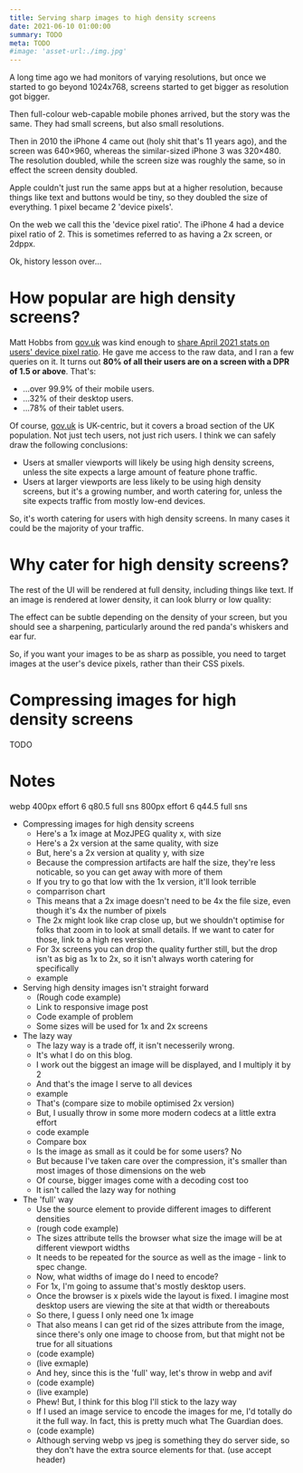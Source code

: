 ```yaml
---
title: Serving sharp images to high density screens
date: 2021-06-10 01:00:00
summary: TODO
meta: TODO
#image: 'asset-url:./img.jpg'
---
```


A long time ago we had monitors of varying resolutions, but once we started to go beyond 1024x768, screens started to get bigger as resolution got bigger.

Then full-colour web-capable mobile phones arrived, but the story was the same. They had small screens, but also small resolutions.

Then in 2010 the iPhone 4 came out (holy shit that's 11 years ago), and the screen was 640×960, whereas the similar-sized iPhone 3 was 320×480. The resolution doubled, while the screen size was roughly the same, so in effect the screen density doubled.

Apple couldn't just run the same apps but at a higher resolution, because things like text and buttons would be tiny, so they doubled the size of everything. 1 pixel became 2 'device pixels'.

On the web we call this the 'device pixel ratio'. The iPhone 4 had a device pixel ratio of 2. This is sometimes referred to as having a 2x screen, or 2dppx.

Ok, history lesson over…

# How popular are high density screens?

Matt Hobbs from [gov.uk](https://www.gov.uk/) was kind enough to [share April 2021 stats on users' device pixel ratio](https://twitter.com/TheRealNooshu/status/1397862141894529027). He gave me access to the raw data, and I ran a few queries on it. It turns out **80% of all their users are on a screen with a DPR of 1.5 or above**. That's:

- …over 99.9% of their mobile users.
- …32% of their desktop users.
- …78% of their tablet users.

Of course, [gov.uk](https://www.gov.uk/) is UK-centric, but it covers a broad section of the UK population. Not just tech users, not just rich users. I think we can safely draw the following conclusions:

- Users at smaller viewports will likely be using high density screens, unless the site expects a large amount of feature phone traffic.
- Users at larger viewports are less likely to be using high density screens, but it's a growing number, and worth catering for, unless the site expects traffic from mostly low-end devices.

So, it's worth catering for users with high density screens. In many cases it could be the majority of your traffic.

# Why cater for high density screens?

The rest of the UI will be rendered at full density, including things like text. If an image is rendered at lower density, it can look blurry or low quality:

<script type="component">{
  "module": "shared/ImageTabs",
  "exportName": "Styles",
  "staticOnly": true
}</script>

<script type="component">{
  "module": "shared/demos/2021/serving-sharp-images/DensityDemo",
  "exportName": "Styles",
  "staticOnly": true
}</script>

<figure class="full-figure max-figure">
<script type="component">{
  "module": "shared/demos/2021/serving-sharp-images/DensityDemo",
  "props": {
    "src": "asset-url:./full2.avif",
    "width": 1598,
    "height": 1026
  }
}</script>
</figure>

<script>
  if (devicePixelRatio === 1) {
    const p = document.createElement('p');
    p.textContent = `You're on a 1x screen, so you're not getting the full effect of this demo. 0.5x vs 1x gives a rough feel of the result though.`;
    document.currentScript.before(p);
  }
</script>

The effect can be subtle depending on the density of your screen, but you should see a sharpening, particularly around the red panda's whiskers and ear fur.

So, if you want your images to be as sharp as possible, you need to target images at the user's device pixels, rather than their CSS pixels.

# Compressing images for high density screens

TODO

<figure class="full-figure max-figure">
<script type="component">{
  "module": "shared/ImageTabs",
  "props": {
    "ratio": 1.557504873,
    "maxWidth": 400,
    "initial": 1,
    "images": [
      ["1x q80.5 (asset-pretty-size:./1x-high.webp)", "asset-url:./1x-high.webp"],
      ["2x q80.5 (asset-pretty-size:./2x-high.webp)", "asset-url:./2x-high.webp"],
      ["2x q44.5 (asset-pretty-size:./2x-low.webp)", "asset-url:./2x-low.webp"]
    ]
  }
}</script>
</figure>

<figure class="full-figure max-figure">
<script type="component">{
  "module": "shared/ImageTabs",
  "props": {
    "ratio": 1.557504873,
    "maxWidth": 400,
    "initial": 1,
    "transform": "scale(2) translate(10.4%, 5.9%)",
    "backgroundStyle": {"background": "black"},
    "images": [
      ["2x q80.5 (asset-pretty-size:./2x-high.webp)", "asset-url:./2x-high.webp"],
      ["2x q44.5 (asset-pretty-size:./2x-low.webp)", "asset-url:./2x-low.webp"]
    ]
  }
}</script>
</figure>

# Notes

webp
400px effort 6 q80.5 full sns
800px effort 6 q44.5 full sns

- Compressing images for high density screens
  - Here's a 1x image at MozJPEG quality x, with size
  - Here's a 2x version at the same quality, with size
  - But, here's a 2x version at quality y, with size
  - Because the compression artifacts are half the size, they're less noticable, so you can get away with more of them
  - If you try to go that low with the 1x version, it'll look terrible
  - comparrison chart
  - This means that a 2x image doesn't need to be 4x the file size, even though it's 4x the number of pixels
  - The 2x might look like crap close up, but we shouldn't optimise for folks that zoom in to look at small details. If we want to cater for those, link to a high res version.
  - For 3x screens you can drop the quality further still, but the drop isn't as big as 1x to 2x, so it isn't always worth catering for specifically
  - example
- Serving high density images isn't straight forward
  - (Rough code example)
  - Link to responsive image post
  - Code example of problem
  - Some sizes will be used for 1x and 2x screens
- The lazy way
  - The lazy way is a trade off, it isn't necesserily wrong.
  - It's what I do on this blog.
  - I work out the biggest an image will be displayed, and I multiply it by 2
  - And that's the image I serve to all devices
  - example
  - That's (compare size to mobile optimised 2x version)
  - But, I usually throw in some more modern codecs at a little extra effort
  - code example
  - Compare box
  - Is the image as small as it could be for some users? No
  - But because I've taken care over the compression, it's smaller than most images of those dimensions on the web
  - Of course, bigger images come with a decoding cost too
  - It isn't called the lazy way for nothing
- The 'full' way
  - Use the source element to provide different images to different densities
  - (rough code example)
  - The sizes attribute tells the browser what size the image will be at different viewport widths
  - It needs to be repeated for the source as well as the image - link to spec change.
  - Now, what widths of image do I need to encode?
  - For 1x, I'm going to assume that's mostly desktop users.
  - Once the browser is x pixels wide the layout is fixed. I imagine most desktop users are viewing the site at that width or thereabouts
  - So there, I guess I only need one 1x image
  - That also means I can get rid of the sizes attribute from the image, since there's only one image to choose from, but that might not be true for all situations
  - (code example)
  - (live exmaple)
  - And hey, since this is the 'full' way, let's throw in webp and avif
  - (code example)
  - (live example)
  - Phew! But, I think for this blog I'll stick to the lazy way
  - If I used an image service to encode the images for me, I'd totally do it the full way. In fact, this is pretty much what The Guardian does.
  - (code example)
  - Although serving webp vs jpeg is something they do server side, so they don't have the extra source elements for that. (use accept header)
